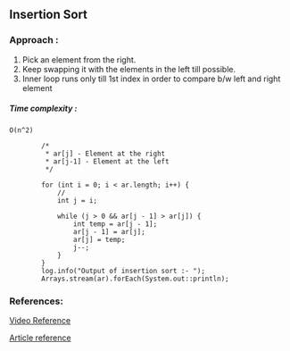 ## Insertion Sort

### Approach :

1. Pick an element from the right.
2. Keep swapping it with the elements in the left till possible.
3. Inner loop runs only till 1st index in order to compare b/w left and right element

##### Time complexity :

``` O(n^2) ```

```   
        /*
         * ar[j] - Element at the right
         * ar[j-1] - Element at the left
         */
         
        for (int i = 0; i < ar.length; i++) {
            // 
            int j = i;

            while (j > 0 && ar[j - 1] > ar[j]) {
                int temp = ar[j - 1];
                ar[j - 1] = ar[j];
                ar[j] = temp;
                j--;
            }
        }
        log.info("Output of insertion sort :- ");
        Arrays.stream(ar).forEach(System.out::println);
```

### References:

[Video Reference](https://www.youtube.com/watch?v=HGk_ypEuS24)

[Article reference](https://takeuforward.org/data-structure/insertion-sort-algorithm/)
